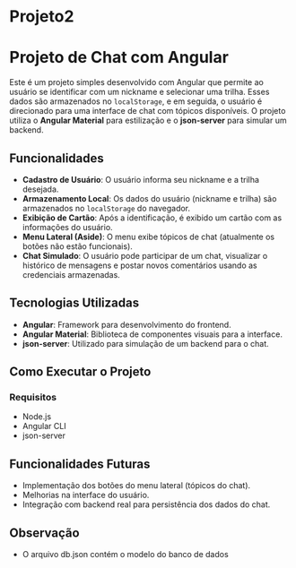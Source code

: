 # Projeto2

# Projeto de Chat com Angular

Este é um projeto simples desenvolvido com Angular que permite ao usuário se identificar com um nickname e selecionar uma trilha. Esses dados são armazenados no `localStorage`, e em seguida, o usuário é direcionado para uma interface de chat com tópicos disponíveis. O projeto utiliza o **Angular Material** para estilização e o **json-server** para simular um backend.

## Funcionalidades

- **Cadastro de Usuário**: O usuário informa seu nickname e a trilha desejada.
- **Armazenamento Local**: Os dados do usuário (nickname e trilha) são armazenados no `localStorage` do navegador.
- **Exibição de Cartão**: Após a identificação, é exibido um cartão com as informações do usuário.
- **Menu Lateral (Aside)**: O menu exibe tópicos de chat (atualmente os botões não estão funcionais).
- **Chat Simulado**: O usuário pode participar de um chat, visualizar o histórico de mensagens e postar novos comentários usando as credenciais armazenadas.

## Tecnologias Utilizadas

- **Angular**: Framework para desenvolvimento do frontend.
- **Angular Material**: Biblioteca de componentes visuais para a interface.
- **json-server**: Utilizado para simulação de um backend para o chat.

## Como Executar o Projeto

### Requisitos

- Node.js
- Angular CLI
- json-server

## Funcionalidades Futuras

- Implementação dos botões do menu lateral (tópicos do chat).
- Melhorias na interface do usuário.
- Integração com backend real para persistência dos dados do chat.


## Observação

- O arquivo db.json contém o modelo do banco de dados
